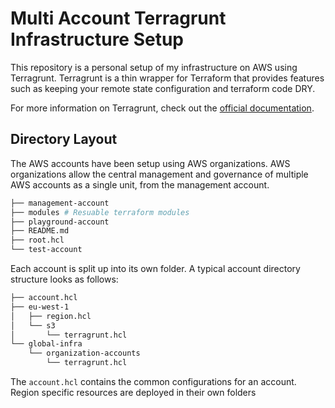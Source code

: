 # Multi Account Terragrunt Infrastructure Setup

This repository is a personal setup of my infrastructure on AWS using Terragrunt. Terragrunt is a thin wrapper for Terraform that provides features such as keeping your remote state configuration and terraform code DRY. 

For more information on Terragrunt, check out the [official documentation](https://terragrunt.gruntwork.io/docs/getting-started/quick-start/).

 ## Directory Layout

The AWS accounts have been setup using AWS organizations. AWS organizations allow the central management and governance of multiple AWS accounts as a single unit, from the management account. 


```bash
├── management-account 
├── modules # Resuable terraform modules
├── playground-account
├── README.md
├── root.hcl
└── test-account
```

Each account is split up into its own folder. A typical account directory structure looks as follows:

```bash
├── account.hcl
├── eu-west-1
│   ├── region.hcl
│   └── s3
│       └── terragrunt.hcl
└── global-infra
    └── organization-accounts
        └── terragrunt.hcl
```
The `account.hcl` contains the common configurations for an account. Region specific resources are deployed in their own folders